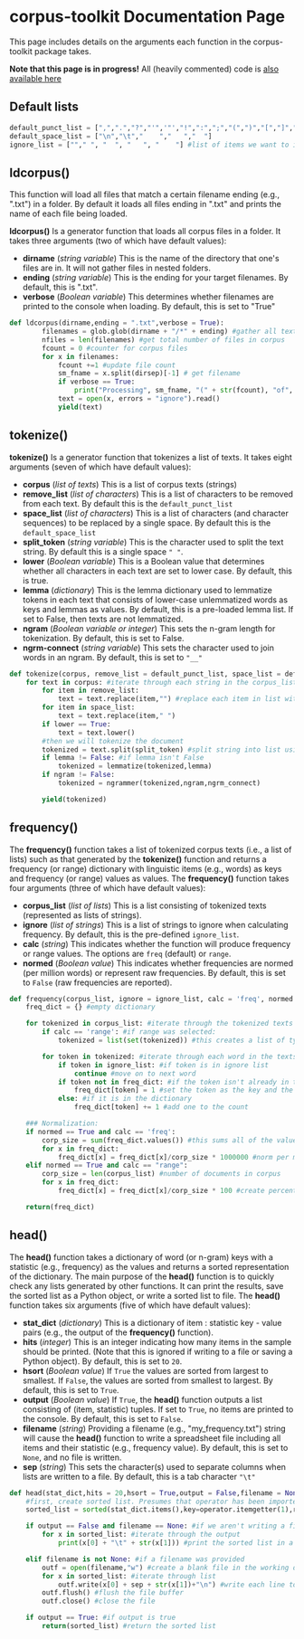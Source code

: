 
# corpus-toolkit Documentation Page
This page includes details on the arguments each function in the corpus-toolkit package takes.

**Note that this page is in progress!** All (heavily commented) code is [also available here](https://github.com/kristopherkyle/corpus_toolkit/blob/master/corpus_toolkit/corpus_tools.py)

## Default lists

```python
default_punct_list = [",",".","?","'",'"',"!",":",";","(",")","[","]","''","``","--"] #we can add more items to this if needed
default_space_list = ["\n","\t","    ","   ","  "]
ignore_list = [""," ", "  ", "   ", "    "] #list of items we want to ignore in our frequency calculations
```

## ldcorpus()

This function will load all files that match a certain filename ending (e.g., ".txt") in a folder. By default it loads all files ending in ".txt" and prints the name of each file being loaded.

**ldcorpus()** Is a generator function that loads all corpus files in a folder. It takes three arguments (two of which have default values):
- **dirname** (*string variable*) This is the name of the directory that one's files are in. It will not gather files in nested folders.
- **ending** (*string variable*) This is the ending for your target filenames. By default, this is ".txt".
- **verbose** (*Boolean variable*) This determines whether filenames are printed to the console when loading. By default, this is set to "True"

```python
def ldcorpus(dirname,ending = ".txt",verbose = True):
		filenames = glob.glob(dirname + "/*" + ending) #gather all text names
		nfiles = len(filenames) #get total number of files in corpus
		fcount = 0 #counter for corpus files
		for x in filenames:
			fcount +=1 #update file count
			sm_fname = x.split(dirsep)[-1] # get filename
			if verbose == True:
				print("Processing", sm_fname, "(" + str(fcount), "of", nfiles,"files)")
			text = open(x, errors = "ignore").read()
			yield(text)
```
## tokenize()

**tokenize()** Is a generator function that tokenizes a list of texts. It takes eight arguments (seven of which have default values):
- **corpus** (*list of texts*) This is a list of corpus texts (strings)
- **remove_list** (*list of characters*) This is a list of characters to be removed from each text. By default this is the `default_punct_list`
- **space_list** (*list of characters*) This is a list of characters (and character sequences) to be replaced by a single space. By default this is the `default_space_list`
- **split_token** (*string variable*) This is the character used to split the text string. By default this is a single space `" "`.
- **lower** (*Boolean variable*) This is a Boolean value that determines whether all characters in each text are set to lower case. By default, this is true.
- **lemma** (*dictionary*) This is the lemma dictionary used to lemmatize tokens in each text that consists of lower-case unlemmatized words as keys and lemmas as values. By default, this is a pre-loaded lemma list. If set to False, then texts are not lemmatized.
- **ngram** (*Boolean variable or integer*) This sets the n-gram length for tokenization. By default, this is set to False.
- **ngrm-connect** (*string variable*) This sets the character used to join words in an ngram. By default, this is set to `"__"`

```python
def tokenize(corpus, remove_list = default_punct_list, space_list = default_space_list, split_token = " ", lower = True, lemma=lemma_dict,ngram = False,ngrm_connect = "__"):
	for text in corpus: #iterate through each string in the corpus_list
		for item in remove_list:
			text = text.replace(item,"") #replace each item in list with "" (i.e., nothing)
		for item in space_list:
			text = text.replace(item," ")
		if lower == True:
			text = text.lower()
		#then we will tokenize the document
		tokenized = text.split(split_token) #split string into list using the split token (by default this is a space " ")
		if lemma != False: #if lemma isn't False
			tokenized = lemmatize(tokenized,lemma)
		if ngram != False:
			tokenized = ngrammer(tokenized,ngram,ngrm_connect)

		yield(tokenized)
```

## frequency()

The **frequency()** function takes a list of tokenized corpus texts (i.e., a list of lists) such as that generated by the **tokenize()** function and returns a frequency (or range) dictionary with linguistic items (e.g., words) as keys and frequency (or range) values as values. The **frequency()** function takes four arguments (three of which have default values):
- **corpus_list** (*list of lists*) This is a list consisting of tokenized texts (represented as lists of strings).
- **ignore** (*list of strings*) This is a list of strings to ignore when calculating frequency. By default, this is the pre-defined `ignore_list`.
- **calc** (*string*) This indicates whether the function will produce frequency or range values. The options are `freq` (default) or `range`.
- **normed** (*Boolean value*) This indicates whether frequencies are normed (per million words) or represent raw frequencies. By default, this is set to `False` (raw frequencies are reported).

```python
def frequency(corpus_list, ignore = ignore_list, calc = 'freq', normed = False): #options for calc are 'freq' or 'range'
	freq_dict = {} #empty dictionary

	for tokenized in corpus_list: #iterate through the tokenized texts
		if calc == 'range': #if range was selected:
			tokenized = list(set(tokenized)) #this creates a list of types (unique words)

		for token in tokenized: #iterate through each word in the texts
			if token in ignore_list: #if token is in ignore list
				continue #move on to next word
			if token not in freq_dict: #if the token isn't already in the dictionary:
				freq_dict[token] = 1 #set the token as the key and the value as 1
			else: #if it is in the dictionary
				freq_dict[token] += 1 #add one to the count

	### Normalization:
	if normed == True and calc == 'freq':
		corp_size = sum(freq_dict.values()) #this sums all of the values in the dictionary
		for x in freq_dict:
			freq_dict[x] = freq_dict[x]/corp_size * 1000000 #norm per million words
	elif normed == True and calc == "range":
		corp_size = len(corpus_list) #number of documents in corpus
		for x in freq_dict:
			freq_dict[x] = freq_dict[x]/corp_size * 100 #create percentage (norm by 100)

	return(freq_dict)
```

## head()

The **head()** function takes a dictionary of word (or n-gram) keys with a statistic (e.g., frequency) as the values and returns a sorted representation of the dictionary. The main purpose of the **head()** function is to quickly check any lists generated by other functions. It can print the results, save the sorted list as a Python object, or write a sorted list to file. The **head()** function takes six arguments (five of which have default values):
- **stat_dict** (*dictionary*) This is a dictionary of item : statistic key - value pairs (e.g., the output of the **frequency()** function).
- **hits** (*integer*) This is an integer indicating how many items in the sample should be printed. (Note that this is ignored if writing to a file or saving a Python object). By default, this is set to `20`.
- **hsort** (*Boolean value*) If `True` the values are sorted from largest to smallest. If `False`, the values are sorted from smallest to largest. By default, this is set to `True`.
- **output** (*Boolean value*) If `True`, the **head()** function outputs a list consisting of (item, statistic) tuples. If set to `True`, no items are printed to the console. By default, this is set to `False`.
- **filename** (*string*) Providing a filename (e.g., "my_frequency.txt") string will cause the **head()** function to write a spreadsheet file including all items and their statistic (e.g., frequency value). By default, this is set to `None`, and no file is written.
- **sep** (*string*) This sets the character(s) used to separate columns when lists are written to a file. By default, this is a tab character `"\t"`

```python
def head(stat_dict,hits = 20,hsort = True,output = False,filename = None, sep = "\t"):
	#first, create sorted list. Presumes that operator has been imported
	sorted_list = sorted(stat_dict.items(),key=operator.itemgetter(1),reverse = hsort)[:hits]

	if output == False and filename == None: #if we aren't writing a file or returning a list
		for x in sorted_list: #iterate through the output
			print(x[0] + "\t" + str(x[1])) #print the sorted list in a nice format

	elif filename is not None: #if a filename was provided
		outf = open(filename,"w") #create a blank file in the working directory using the filename
		for x in sorted_list: #iterate through list
			outf.write(x[0] + sep + str(x[1])+"\n") #write each line to a file using the separator
		outf.flush() #flush the file buffer
		outf.close() #close the file

	if output == True: #if output is true
		return(sorted_list) #return the sorted list

```
